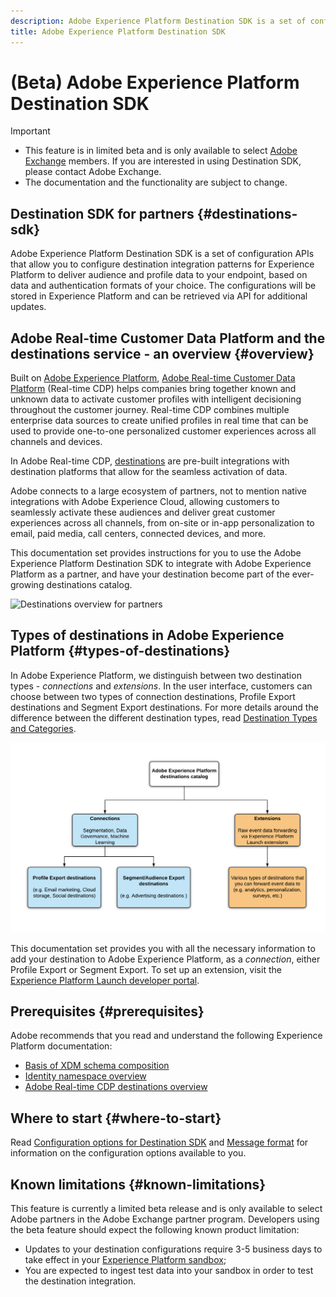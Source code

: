 ```yaml
---
description: Adobe Experience Platform Destination SDK is a set of configuration APIs that allow you to configure destination integration patterns for Experience Platform to deliver audience and profile data to your endpoint, based on data and authentication formats of your choice. The configurations will be stored in Experience Platform and can be retrieved via API for additional updates.
title: Adobe Experience Platform Destination SDK
---
```

# (Beta) Adobe Experience Platform Destination SDK

>[!IMPORTANT]
>
>* This feature is in limited beta and is only available to select [Adobe Exchange](https://partners.adobe.com/exchangeprogram/creativecloud.html) members. If you are interested in using Destination SDK, please contact Adobe Exchange. 
>* The documentation and the functionality are subject to change.

## Destination SDK for partners {#destinations-sdk}

Adobe Experience Platform Destination SDK is a set of configuration APIs that allow you to configure destination integration patterns for Experience Platform to deliver audience and profile data to your endpoint, based on data and authentication formats of your choice. The configurations will be stored in Experience Platform and can be retrieved via API for additional updates.

<!--

This documentation set provides all the configuration options needed for *Destination Authoring*. For the elements listed in the image below in the *Destinations Authoring* section, use Destination SDK API endpoints to configure your destination in Experience Platform. Find more information in [Configuration options for Destination SDK](./configuration-options.md).

![Destinations framework architecture](./assets/aep-destination-framework.png)

-->
 
## Adobe Real-time Customer Data Platform and the destinations service - an overview {#overview}

Built on [Adobe Experience Platform](https://www.adobe.com/experience-platform/documentation-and-developer-resources.html), [Adobe Real-time Customer Data Platform](https://experienceleague.adobe.com/docs/experience-platform/rtcdp/overview.html?lang=en) (Real-time CDP) helps companies bring together known and unknown data to activate customer profiles with intelligent decisioning throughout the customer journey. Real-time CDP combines multiple enterprise data sources to create unified profiles in real time that can be used to provide one-to-one personalized customer experiences across all channels and devices.

In Adobe Real-time CDP, [destinations](https://experienceleague.adobe.com/docs/experience-platform/destinations/home.html?lang=en) are pre-built integrations with destination platforms that allow for the seamless activation of data.

Adobe connects to a large ecosystem of partners, not to mention native integrations with Adobe Experience Cloud, allowing customers to seamlessly activate these audiences and deliver great customer experiences across all channels, from on-site or in-app personalization to email, paid media, call centers, connected devices, and more.

This documentation set provides instructions for you to use the Adobe Experience Platform Destination SDK to integrate with Adobe Experience Platform as a partner, and have your destination become part of the ever-growing destinations catalog.

![Destinations overview for partners](./assets/destinations-overview.gif)


## Types of destinations in Adobe Experience Platform {#types-of-destinations}

In Adobe Experience Platform, we distinguish between two destination types - *connections* and *extensions*. In the user interface, customers can choose between two types of connection destinations, Profile Export destinations and Segment Export destinations. For more details around the difference between the different destination types, read [Destination Types and Categories](https://experienceleague.adobe.com/docs/experience-platform/destinations/destination-types.html?lang=en).

![Destination types](./assets/types-of-destinations.png)

This documentation set provides you with all the necessary information to add your destination to Adobe Experience Platform, as a *connection*, either Profile Export or Segment Export. To set up an extension, visit the [Experience Platform Launch developer portal](https://developer.adobelaunch.com/extensions/).


## Prerequisites {#prerequisites}

Adobe recommends that you read and understand the following Experience Platform documentation:

* [Basis of XDM schema composition](https://experienceleague.adobe.com/docs/experience-platform/xdm/schema/composition.html?lang=en)
* [Identity namespace overview](https://experienceleague.adobe.com/docs/experience-platform/identity/namespaces.html?lang=en)
* [Adobe Real-time CDP destinations overview](https://experienceleague.adobe.com/docs/experience-platform/destinations/home.html?lang=en)


## Where to start {#where-to-start}

<!--

First, see the [integration patterns](./integration-methods.md). This page presents an overview of integration patterns and should help you decide which configuration options to select for your destination.

-->

Read [Configuration options for Destination SDK](./configuration-options.md) and [Message format](./message-format.md) for information on the configuration options available to you.

<!--

Then, see [Destination Authoring Process & Lifecycle](./destinations-authoring-process.md) for timelines and steps to complete the configuration and set your destination live in Adobe Real-time CDP.

See the tech specs below for configuration options for each destination type in Adobe Real-time CDP.

* [Batch destinations](./batch-destinations.md)
* [Streaming destinations](./streaming-destinations.md)
* [OAuth destinations](./oauth-destinations.md)

-->

## Known limitations {#known-limitations}

This feature is currently a limited beta release and is only available to select Adobe partners in the Adobe Exchange partner program. Developers using the beta feature should expect the following known product limitation:
* Updates to your destination configurations require 3-5 business days to take effect in your [Experience Platform sandbox](https://experienceleague.adobe.com/docs/experience-platform/sandbox/home.html?lang=en#sandboxes-in-the-experience-platform-ui);
* You are expected to ingest test data into your sandbox in order to test the destination integration.
